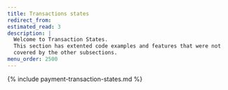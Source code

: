 ```yaml
---
title: Transactions states
redirect_from:
estimated_read: 3
description: |
  Welcome to Transaction States.
  This section has extented code examples and features that were not
  covered by the other subsections.
menu_order: 2500
---
```


{% include payment-transaction-states.md %}